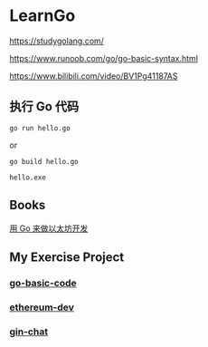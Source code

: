 # LearnGo

https://studygolang.com/

https://www.runoob.com/go/go-basic-syntax.html

https://www.bilibili.com/video/BV1Pg41187AS

## 执行 Go 代码

`go run hello.go`

or

`go build hello.go`

`hello.exe`

## Books

[用 Go 来做以太坊开发](https://goethereumbook.org/zh/)

## My Exercise Project
### [go-basic-code](https://github.com/EthanOK/go-basic-code)

### [ethereum-dev](https://github.com/EthanOK/ethereum-dev)
 
### [gin-chat](https://github.com/EthanOK/gin-chat)
